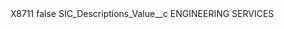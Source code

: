 <?xml version="1.0" encoding="UTF-8"?>
<CustomMetadata xmlns="http://soap.sforce.com/2006/04/metadata" xmlns:xsi="http://www.w3.org/2001/XMLSchema-instance" xmlns:xsd="http://www.w3.org/2001/XMLSchema">
    <label>X8711</label>
    <protected>false</protected>
    <values>
        <field>SIC_Descriptions_Value__c</field>
        <value xsi:type="xsd:string">ENGINEERING SERVICES</value>
    </values>
</CustomMetadata>

